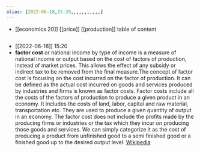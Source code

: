 ```yaml
---
alias: [2022-06-18,15:20,,,,,,,,,,,]
---
```

- [[economics 20]] [[price]] [[production]]
table of content
```toc
```

- [[2022-06-18]] 15:20
- **factor cost** or national income by type of income is a measure of national income or output based on the cost of factors of production, instead of market prices. This allows the effect of any subsidy or indirect tax to be removed from the final measure.The concept of factor cost is focusing on the cost incurred on the factor of production. It can be defined as the actual cost incurred on goods and services produced by industries and firms is known as factor costs. Factor costs include all the costs of the factors of production to produce a given product in an economy. It includes the costs of land, labor, capital and raw material, transportation etc. They are used to produce a given quantity of output in an economy. The factor cost does not include the profits made by the producing firms or industries or the tax which they incur on producing those goods and services. We can simply categorize it as the cost of producing a product from unfinished good to a semi finished good or a finished good up to the desired output level.
[Wikipedia](https://en.wikipedia.org/wiki/Factor%20cost)